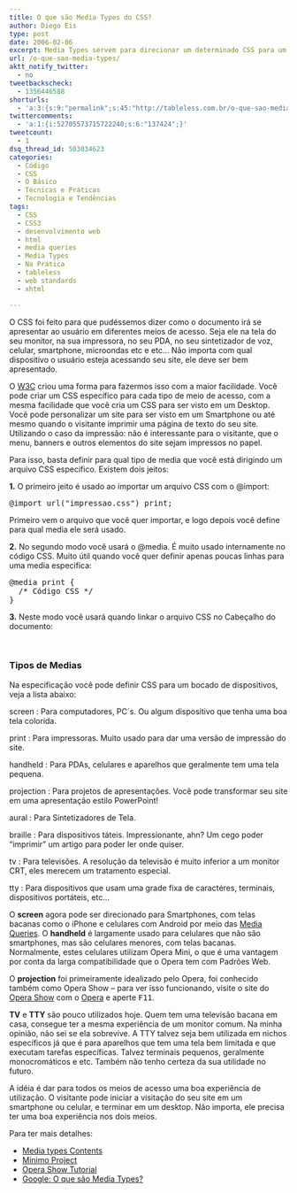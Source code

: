 ```yaml
---
title: O que são Media Types do CSS?
author: Diego Eis
type: post
date: 2006-02-06
excerpt: Media Types servem para direcionar um determinado CSS para um determinado tipo de meio de acesso.
url: /o-que-sao-media-types/
aktt_notify_twitter:
  - no
tweetbackscheck:
  - 1356446588
shorturls:
  - 'a:3:{s:9:"permalink";s:45:"http://tableless.com.br/o-que-sao-media-types";s:7:"tinyurl";s:26:"http://tinyurl.com/3v79y6k";s:4:"isgd";s:19:"http://is.gd/Oi4big";}'
twittercomments:
  - 'a:1:{i:52705573715722240;s:6:"137424";}'
tweetcount:
  - 1
dsq_thread_id: 503034623
categories:
  - Código
  - CSS
  - O Básico
  - Técnicas e Práticas
  - Tecnologia e Tendências
tags:
  - CSS
  - CSS3
  - desenvolvimento web
  - html
  - media queries
  - Media Types
  - Na Prática
  - tableless
  - web standards
  - xhtml

---
```

O CSS foi feito para que pudéssemos dizer como o documento irá se apresentar ao usuário em diferentes meios de acesso. Seja ele na tela do seu monitor, na sua impressora, no seu PDA, no seu sintetizador de voz, celular, smartphone, microondas etc e etc&#8230; Não importa com qual dispositivo o usuário esteja acessando seu site, ele deve ser bem apresentado. 

O [W3C][1] criou uma forma para fazermos isso com a maior facilidade. Você pode criar um CSS específico para cada tipo de meio de acesso, com a mesma facilidade que você cria um CSS para ser visto em um Desktop. Você pode personalizar um site para ser visto em um Smartphone ou até mesmo quando o visitante imprimir uma página de texto do seu site. Utilizando o caso da impressão: não é interessante para o visitante, que o menu, banners e outros elementos do site sejam impressos no papel.

Para isso, basta definir para qual tipo de media que você está dirigindo um arquivo CSS especifico. Existem dois jeitos:

**1.** O primeiro jeito é usado ao importar um arquivo CSS com o @import:

<pre lang="css" line="1">@import url("impressao.css") print;</pre>

Primeiro vem o arquivo que você quer importar, e logo depois você define para qual media ele será usado.

**2.** No segundo modo você usará o @media. É muito usado internamente no código CSS. Muito útil quando você quer definir apenas poucas linhas para uma media especifica:

<pre lang="css" line="1">@media print {
  /* Código CSS */
}</pre>

**3.** Neste modo você usará quando linkar o arquivo CSS no Cabeçalho do documento:

<pre lang="css" line="1"><link rel="stylesheet" type="text/css" media="print" href="impressao.css" />
</pre>

### Tipos de Medias

Na especificação você pode definir CSS para um bocado de dispositivos, veja a lista abaixo:

screen
:   Para computadores, PC´s. Ou algum dispositivo que tenha uma boa tela colorida.

print
:   Para impressoras. Muito usado para dar uma versão de impressão do site.

handheld
:   Para PDAs, celulares e aparelhos que geralmente tem uma tela pequena.

projection
:   Para projetos de apresentações. Você pode transformar seu site em uma apresentação estilo PowerPoint!

aural
:   Para Sintetizadores de Tela.

braille 
:   Para dispositivos táteis. Impressionante, ahn? Um cego poder &#8220;imprimir&#8221; um artigo para poder ler onde quiser.

tv
:   Para televisões. A resolução da televisão é muito inferior a um monitor CRT, eles merecem um tratamento especial.

tty
:   Para dispositivos que usam uma grade fixa de caractéres, terminais, dispositivos portáteis, etc&#8230;

O **screen** agora pode ser direcionado para Smartphones, com telas bacanas como o iPhone e celulares com Android por meio das [Media Queries][2]. O **handheld** é largamente usado para celulares que não são smartphones, mas são celulares menores, com telas bacanas. Normalmente, estes celulares utilizam Opera Mini, o que é uma vantagem por conta da larga compatibilidade que o Opera tem com Padrões Web. 

O **projection** foi primeiramente idealizado pelo Opera, foi conhecido também como Opera Show &#8211; para ver isso funcionando, visite o site do [Opera Show][3] com o [Opera][4] e aperte <kbd>F11</kbd>.

**TV** e **TTY** são pouco utilizados hoje. Quem tem uma televisão bacana em casa, consegue ter a mesma experiência de um monitor comum. Na minha opinião, não sei se ela sobrevive. A TTY talvez seja bem utilizada em nichos específicos já que é para aparelhos que tem uma tela bem limitada e que executam tarefas específicas. Talvez terminais pequenos, geralmente monocromáticos e etc. Também não tenho certeza da sua utilidade no futuro.

A idéia é dar para todos os meios de acesso uma boa experiência de utilização. O visitante pode iniciar a visitação do seu site em um smartphone ou celular, e terminar em um desktop. Não importa, ele precisa ter uma boa experiência nos dois meios.

Para ter mais detalhes:

  * [Media types Contents][5]
  * [Minimo Project][6]
  * [Opera Show Tutorial][3]
  * [Google: O que são Media Types?][7]

 [1]: http://w3c.org/
 [2]: http://tableless.com.br/introducao-sobre-media-queries
 [3]: http://www.opera.com/support/tutorials/operashow/
 [4]: http://www.opera.com/
 [5]: http://www.w3.org/TR/REC-CSS2/media.html
 [6]: http://www.mozilla.org/projects/minimo/
 [7]: http://www.google.com.br/search?q=O+que+s%C3%A3o+Media+Types